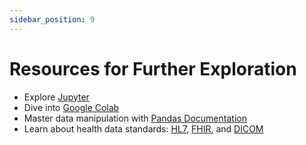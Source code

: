 ```yaml
---
sidebar_position: 9
---
```


# Resources for Further Exploration
- Explore [Jupyter](https://jupyter.org/)
- Dive into [Google Colab](https://colab.research.google.com/)
- Master data manipulation with [Pandas Documentation](https://pandas.pydata.org/pandas-docs/stable/)
- Learn about health data standards: [HL7](https://www.hl7.org/implement/standards/), [FHIR](https://www.hl7.org/fhir/), and [DICOM](https://www.dicomstandard.org/)

